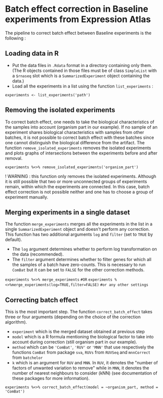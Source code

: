 # Batch effect correction in Baseline experiments from Expression Atlas

The pipeline to correct batch effect between Baseline experiments is the following :

## Loading data in R
- Put the data files in `.Rdata` format in a directory containing only them. (The R objects contained in those files must be of class `SimpleList` with a `$rnaseq` slot which is a `SummarizedExperiment` object containing the data.)
- Load all the experiments in a list using the function `list_experiments` : 

`experiments <- list_experiments('path')`

## Removing the isolated experiments
To correct batch effect, one needs to take the biological characteristics of the samples into account (organism part in our example). If no sample of an experiment shares biological characteristics with samples from other batches, it is not possible to correct batch effect with these batches since one cannot distinguish the biological difference from the artifact. The function `remove_isolated_experiments` removes the isolated experiments and plots graphs of intersections between the experiments before and after removal.

`experiments %<>% remove_isolated_experiments('organism_part')`

! WARNING : this function only removes the isolated experiments. Although it is still possible that two or more unconnected groups of experiments remain, within which the experiments are connected. In this case, batch effect correction is not possible neither and one has to choose a group of experiment manually.

## Merging experiments in a single dataset
The function `merge_experiments` merges all the experiments in the list in a single `SummarizedExperiment` object and doesn't perform any correction. This function has two additional arguments `log` and `filter` (set to `TRUE` by default).
- The `log` argument determines whether to perform log transformation on the data (recommended).
- The `filter` argument determines whether to filter genes for which all the samples of a batch have zero-counts. This is necessary to run `ComBat` but it can be set to `FALSE` for the other correction methods.

`experiments %<>% merge_experiments`
`#OR`
`experiments %<>%merge_experiments(log=TRUE,filter=FALSE)`
`#or any other settings`

## Correcting batch effect
This is the most important step. The function `correct_batch_effect` takes three or four arguments (depending on the choice of the correction algorithm).
- `experiment` which is the merged dataset obtained at previous step
- `model` which is a R formula mentioning the biological factor to take into account during correction (still organism part in our example).
- `method` which can be `'ComBat'`, `'RUV'` or `'MNN'` that use respectively the functions `ComBat` from package `sva`, `RUVs` from `RUVSeq` and `mnnCorrect` from `batchelor`
- `k` which is an argument for `RUV` and `MNN`. In `RUV`, it denotes the "number of factors of unwanted variation to remove" while in `MNN`, it denotes the number of nearest neighbours to consider (kNN) (see documentation of these packages for more information).

`experiments %<>% correct_batch_effect(model = ~organism_part, method = 'ComBat')`